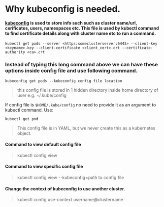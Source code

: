 # Why kubeconfig is needed.
#### [kubeconfig](https://kubernetes.io/docs/concepts/configuration/organize-cluster-access-kubeconfig/#:~:text=Use%20kubeconfig%20files%20to%20organize,API%20server%20of%20a%20cluster.) is used to store info such such as cluster name/url, cerificates, users, namespaces etc. This file is used by kubectl command to find certificate details along with cluster name etc to run a command.
  
`kubectl get pods
 --server <https:someclusterserver:6443>
 --client-key <keyname>.key
 --client-certificate <client_cert>.crt
 --certificate-authority <ca>.crt`
 
 ### Instead of typing this long command above we can have these options inside config file and use following command.
 
 `kubeconfig get pods --kubeconfig config file location`
 
 > this config file is stored in 1 hidden directory inside home directory of user e.g. 
 > ~/.kube/config

If config file is  `$HOME/.kube/config` no need to provide it as an argument to kubectl command. Use:

`kubectl get pod`

> This config file is in YAML, but we never create this as a kubernetes object.


#### Command to view default config file
> kubectl config view

#### Command to view specific config file
> kubectl config view --kubeconfig=path to config file

#### Change the context of kubeconfig to use another cluster.
> kubectl config use-context username@clustername
  
